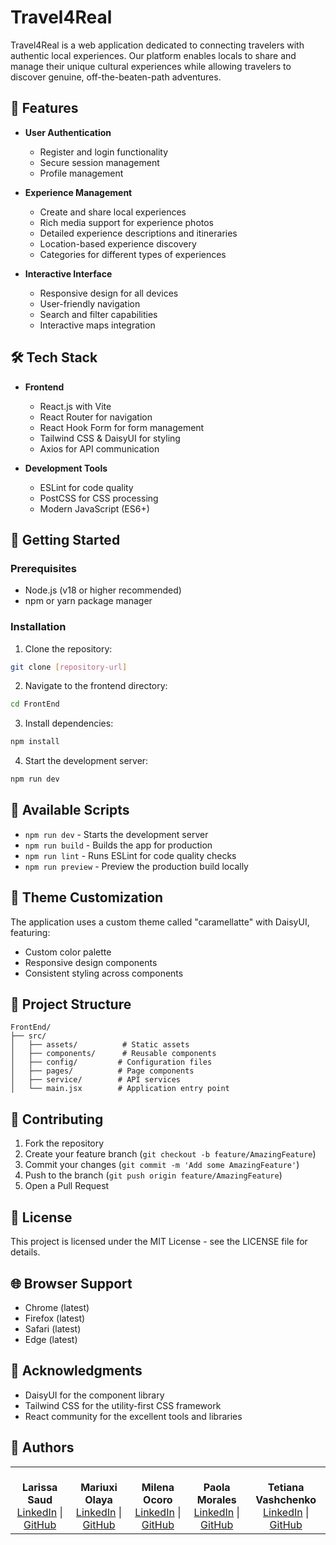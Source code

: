 # Travel4Real

Travel4Real is a web application dedicated to connecting travelers with authentic local experiences. Our platform enables locals to share and manage their unique cultural experiences while allowing travelers to discover genuine, off-the-beaten-path adventures.

## 🌟 Features

- **User Authentication**
  - Register and login functionality
  - Secure session management
  - Profile management

- **Experience Management**
  - Create and share local experiences
  - Rich media support for experience photos
  - Detailed experience descriptions and itineraries
  - Location-based experience discovery
  - Categories for different types of experiences

- **Interactive Interface**
  - Responsive design for all devices
  - User-friendly navigation
  - Search and filter capabilities
  - Interactive maps integration

## 🛠 Tech Stack

- **Frontend**
  - React.js with Vite
  - React Router for navigation
  - React Hook Form for form management
  - Tailwind CSS & DaisyUI for styling
  - Axios for API communication

- **Development Tools**
  - ESLint for code quality
  - PostCSS for CSS processing
  - Modern JavaScript (ES6+)

## 🚀 Getting Started

### Prerequisites

- Node.js (v18 or higher recommended)
- npm or yarn package manager

### Installation

1. Clone the repository:
```bash
git clone [repository-url]
```

2. Navigate to the frontend directory:
```bash
cd FrontEnd
```

3. Install dependencies:
```bash
npm install
```

4. Start the development server:
```bash
npm run dev
```

## 🔧 Available Scripts

- `npm run dev` - Starts the development server
- `npm run build` - Builds the app for production
- `npm run lint` - Runs ESLint for code quality checks
- `npm run preview` - Preview the production build locally

## 🎨 Theme Customization

The application uses a custom theme called "caramellatte" with DaisyUI, featuring:
- Custom color palette
- Responsive design components
- Consistent styling across components

## 📁 Project Structure

```
FrontEnd/
├── src/
│   ├── assets/          # Static assets
│   ├── components/      # Reusable components
│   ├── config/         # Configuration files
│   ├── pages/          # Page components
│   ├── service/        # API services
│   └── main.jsx        # Application entry point
```

## 🤝 Contributing

1. Fork the repository
2. Create your feature branch (`git checkout -b feature/AmazingFeature`)
3. Commit your changes (`git commit -m 'Add some AmazingFeature'`)
4. Push to the branch (`git push origin feature/AmazingFeature`)
5. Open a Pull Request

## 📝 License

This project is licensed under the MIT License - see the LICENSE file for details.

## 🌐 Browser Support

- Chrome (latest)
- Firefox (latest)
- Safari (latest)
- Edge (latest)


## 🙏 Acknowledgments

- DaisyUI for the component library
- Tailwind CSS for the utility-first CSS framework
- React community for the excellent tools and libraries


## 👥 Authors


<table style="border-collapse: collapse; border: none;">
  <tr>
  <td align="center" style="border: none;">
      <br><b> Larissa Saud </b>
      <br>
      <a href="https://www.linkedin.com/in/larissasaud/">LinkedIn</a> |
      <a href="https://github.com/saudlari")">GitHub</a>
    </td>
    <td align="center" style="border: none;">
      <br><b> Mariuxi Olaya </b>
      <br>
      <a href="https://www.linkedin.com/in/molaya">LinkedIn</a> |
      <a href="https://github.com/catmaluci">GitHub</a>
    <td align="center" style="border: none;">
      <br><b>Milena Ocoro</b>
      <br>
      <a href="https://www.linkedin.com/in/mariabongoll">LinkedIn</a> |
      <a href="https://github.com/Femcom-Mari">GitHub</a>
    </td>
    <td align="center" style="border: none;">
      <br><b>Paola Morales</b>
      <br>
      <a href="https://www.linkedin.com/in/paola-morales-/"/>LinkedIn</a> |
      <a href="https://github.com/PaolaAMoralesP">GitHub</a>
    </td>    </td>
      <td align="center" style="border: none;">
      <br><b>Tetiana Vashchenko </b>
      <br>
      <a href="https://www.linkedin.com/in/priscilaguillen/">LinkedIn</a> |
      <a href="https://github.com/pgoliv-code">GitHub</a>
    </td>
  </tr>
</table>
